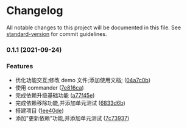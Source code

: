 # Changelog

All notable changes to this project will be documented in this file. See [standard-version](https://github.com/conventional-changelog/standard-version) for commit guidelines.

### 0.1.1 (2021-09-24)


### Features

* 优化功能交互;修改 demo 文件;添加使用文档; ([04a7c0b](https://github.com/rni-l/multi-dependent-management/commit/04a7c0bd92a5ab26ce8311ec398a2e86152bfca5))
* 使用 commander ([7e816ca](https://github.com/rni-l/multi-dependent-management/commit/7e816ca58b399a0852399304191e159d369936d2))
* 完成依赖升级基础功能 ([a77f45e](https://github.com/rni-l/multi-dependent-management/commit/a77f45ed1a3ff0009a74d412a03e57f7409561d4))
* 完成依赖移除功能,并添加单元测试 ([6833d6b](https://github.com/rni-l/multi-dependent-management/commit/6833d6b9bd5066d8ce1fb0adec8ae72f286e6ccd))
* 搭建项目 ([1ee40de](https://github.com/rni-l/multi-dependent-management/commit/1ee40de1a367e31ea90201bb30da9b54d3cd8902))
* 添加"更新依赖"功能,并添加单元测试 ([7c73937](https://github.com/rni-l/multi-dependent-management/commit/7c73937c95fdae72a1e753aee9b59824130bac32))
